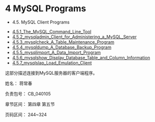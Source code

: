 # 4 MySQL Programs
  * 4.5. MySQL Client Programs

  - [4.5.1_The_MySQL_Command_Line_Tool](./4.5.1_The_MySQL_Command_Line_Tool.md)
  - [4.5.2_mysqladmin_Client_for_Administering_a_MySQL_Server](./4.5.2_mysqladmin_Client_for_Administering_a_MySQL_Server.md)
  - [4.5.3_mysqlcheck_A_Table_Maintenance_Program](./4.5.3_mysqlcheck_A_Table_Maintenance_Program.md)
  - [4.5.4_mysqldump_A_Database_Backup_Program](./4.5.4_mysqldump_A_Database_Backup_Program.md)
  - [4.5.5_mysqlimport_A_Data_Import_Program](./4.5.5_mysqlimport_A_Data_Import_Program.md)
  - [4.5.6_mysqlshow_Display_Database_Table_and_Column_Information](./4.5.6_mysqlshow_Display_Database_Table_and_Column_Information.md)
  - [4.5.7_mysqlslap_Load_Emulation_Client](./4.5.7_mysqlslap_Load_Emulation_Client.md)

这部分描述连接到MySQL服务器的客户端程序。


姓名： 蒋常春

负责包号： CB_040105

章节区间： 第四章 第五节

页码区间： 244~324